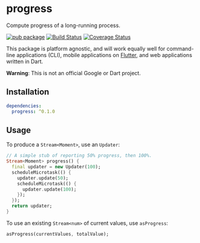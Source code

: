 # progress

Compute progress of a long-running process.

[![pub package](https://img.shields.io/pub/v/progress.svg)](https://pub.dartlang.org/packages/progress)
[![Build Status](https://travis-ci.org/matanlurey/progress.dart.svg)](https://travis-ci.org/matanlurey/progress.dart)
[![Coverage Status](https://coveralls.io/repos/github/matanlurey/progress.dart/badge.svg?branch=master)](https://coveralls.io/github/matanlurey/progress.dart?branch=master)

This package is platform agnostic, and will work equally well for command-line
applications (CLI), mobile applications on [Flutter][], and web applications
written in Dart.

[Flutter]: https://flutter.io

**Warning**: This is not an official Google or Dart project.

## Installation

```yaml
dependencies:
  progress: ^0.1.0
```

## Usage

To produce a `Stream<Moment>`, use an `Updater`:

```dart
// A simple stub of reporting 50% progress, then 100%.
Stream<Moment> progress() {
  final updater = new Updater(100);
  scheduleMicrotask(() {
    updater.update(50);
    scheduleMicrotask(() {
      updater.update(100);
    });
  });
  return updater;
}
```

To use an existing `Stream<num>` of current values, use `asProgress`:

```dart
asProgress(currentValues, totalValue);
```
